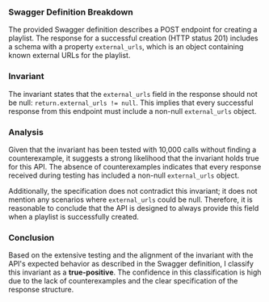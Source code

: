 ### Swagger Definition Breakdown
The provided Swagger definition describes a POST endpoint for creating a playlist. The response for a successful creation (HTTP status 201) includes a schema with a property `external_urls`, which is an object containing known external URLs for the playlist.

### Invariant
The invariant states that the `external_urls` field in the response should not be null: `return.external_urls != null`. This implies that every successful response from this endpoint must include a non-null `external_urls` object.

### Analysis
Given that the invariant has been tested with 10,000 calls without finding a counterexample, it suggests a strong likelihood that the invariant holds true for this API. The absence of counterexamples indicates that every response received during testing has included a non-null `external_urls` object. 

Additionally, the specification does not contradict this invariant; it does not mention any scenarios where `external_urls` could be null. Therefore, it is reasonable to conclude that the API is designed to always provide this field when a playlist is successfully created.

### Conclusion
Based on the extensive testing and the alignment of the invariant with the API's expected behavior as described in the Swagger definition, I classify this invariant as a **true-positive**. The confidence in this classification is high due to the lack of counterexamples and the clear specification of the response structure.
